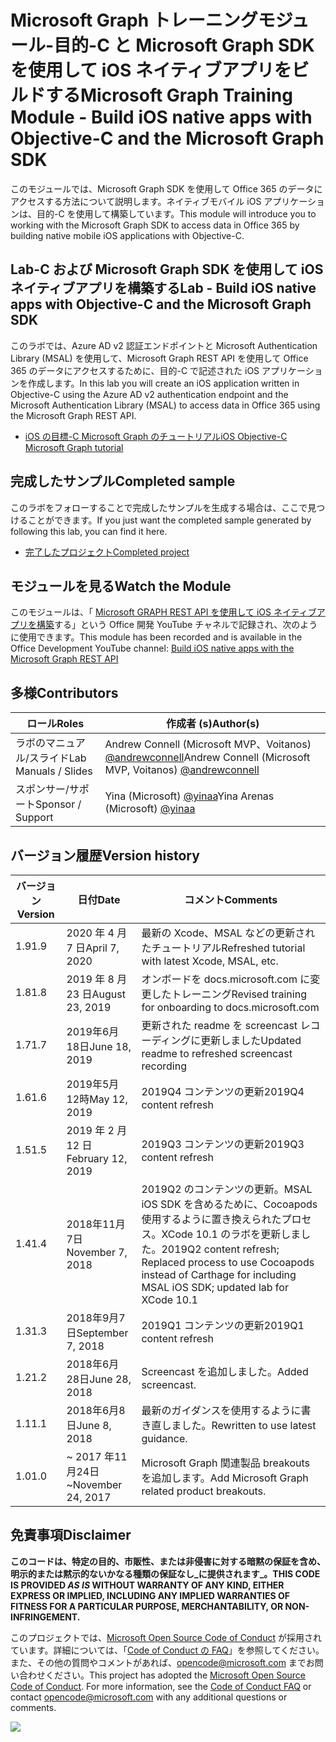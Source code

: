 # <a name="microsoft-graph-training-module---build-ios-native-apps-with-objective-c-and-the-microsoft-graph-sdk"></a><span data-ttu-id="7e852-101">Microsoft Graph トレーニングモジュール-目的-C と Microsoft Graph SDK を使用して iOS ネイティブアプリをビルドする</span><span class="sxs-lookup"><span data-stu-id="7e852-101">Microsoft Graph Training Module - Build iOS native apps with Objective-C and the Microsoft Graph SDK</span></span>

<span data-ttu-id="7e852-102">このモジュールでは、Microsoft Graph SDK を使用して Office 365 のデータにアクセスする方法について説明します。ネイティブモバイル iOS アプリケーションは、目的-C を使用して構築しています。</span><span class="sxs-lookup"><span data-stu-id="7e852-102">This module will introduce you to working with the Microsoft Graph SDK to access data in Office 365 by building native mobile iOS applications with Objective-C.</span></span>

## <a name="lab---build-ios-native-apps-with-objective-c-and-the-microsoft-graph-sdk"></a><span data-ttu-id="7e852-103">Lab-C および Microsoft Graph SDK を使用して iOS ネイティブアプリを構築する</span><span class="sxs-lookup"><span data-stu-id="7e852-103">Lab - Build iOS native apps with Objective-C and the Microsoft Graph SDK</span></span>

<span data-ttu-id="7e852-104">このラボでは、Azure AD v2 認証エンドポイントと Microsoft Authentication Library (MSAL) を使用して、Microsoft Graph REST API を使用して Office 365 のデータにアクセスするために、目的-C で記述された iOS アプリケーションを作成します。</span><span class="sxs-lookup"><span data-stu-id="7e852-104">In this lab you will create an iOS application written in Objective-C using the Azure AD v2 authentication endpoint and the Microsoft Authentication Library (MSAL) to access data in Office 365 using the Microsoft Graph REST API.</span></span>

- [<span data-ttu-id="7e852-105">iOS の目標-C Microsoft Graph のチュートリアル</span><span class="sxs-lookup"><span data-stu-id="7e852-105">iOS Objective-C Microsoft Graph tutorial</span></span>](https://docs.microsoft.com/graph/tutorials/ios-objectivec)

## <a name="completed-sample"></a><span data-ttu-id="7e852-106">完成したサンプル</span><span class="sxs-lookup"><span data-stu-id="7e852-106">Completed sample</span></span>

<span data-ttu-id="7e852-107">このラボをフォローすることで完成したサンプルを生成する場合は、ここで見つけることができます。</span><span class="sxs-lookup"><span data-stu-id="7e852-107">If you just want the completed sample generated by following this lab, you can find it here.</span></span>

- [<span data-ttu-id="7e852-108">完了したプロジェクト</span><span class="sxs-lookup"><span data-stu-id="7e852-108">Completed project</span></span>](demo)

## <a name="watch-the-module"></a><span data-ttu-id="7e852-109">モジュールを見る</span><span class="sxs-lookup"><span data-stu-id="7e852-109">Watch the Module</span></span>

<span data-ttu-id="7e852-110">このモジュールは、「 [Microsoft GRAPH REST API を使用して iOS ネイティブアプリを構築](https://youtu.be/Gg8Qy1Dqyzw)する」という Office 開発 YouTube チャネルで記録され、次のように使用できます。</span><span class="sxs-lookup"><span data-stu-id="7e852-110">This module has been recorded and is available in the Office Development YouTube channel: [Build iOS native apps with the Microsoft Graph REST API](https://youtu.be/Gg8Qy1Dqyzw)</span></span>

## <a name="contributors"></a><span data-ttu-id="7e852-111">多様</span><span class="sxs-lookup"><span data-stu-id="7e852-111">Contributors</span></span>

|        <span data-ttu-id="7e852-112">ロール</span><span class="sxs-lookup"><span data-stu-id="7e852-112">Roles</span></span>         |                                       <span data-ttu-id="7e852-113">作成者 (s)</span><span class="sxs-lookup"><span data-stu-id="7e852-113">Author(s)</span></span>                                       |
| -------------------- | ------------------------------------------------------------------------------------- |
| <span data-ttu-id="7e852-114">ラボのマニュアル/スライド</span><span class="sxs-lookup"><span data-stu-id="7e852-114">Lab Manuals / Slides</span></span> | <span data-ttu-id="7e852-115">Andrew Connell (Microsoft MVP、Voitanos) [@andrewconnell](//github.com/andrewconnell)</span><span class="sxs-lookup"><span data-stu-id="7e852-115">Andrew Connell (Microsoft MVP, Voitanos) [@andrewconnell](//github.com/andrewconnell)</span></span> |
| <span data-ttu-id="7e852-116">スポンサー/サポート</span><span class="sxs-lookup"><span data-stu-id="7e852-116">Sponsor / Support</span></span>    | <span data-ttu-id="7e852-117">Yina (Microsoft) [@yinaa](//github.com/yinaa)</span><span class="sxs-lookup"><span data-stu-id="7e852-117">Yina Arenas (Microsoft) [@yinaa](//github.com/yinaa)</span></span>                                  |

## <a name="version-history"></a><span data-ttu-id="7e852-118">バージョン履歴</span><span class="sxs-lookup"><span data-stu-id="7e852-118">Version history</span></span>

| <span data-ttu-id="7e852-119">バージョン</span><span class="sxs-lookup"><span data-stu-id="7e852-119">Version</span></span> |        <span data-ttu-id="7e852-120">日付</span><span class="sxs-lookup"><span data-stu-id="7e852-120">Date</span></span>        |                                                               <span data-ttu-id="7e852-121">コメント</span><span class="sxs-lookup"><span data-stu-id="7e852-121">Comments</span></span>                                                               |
| ------- | ------------------ | ------------------------------------------------------------------------------------------------------------------------------------ |
| <span data-ttu-id="7e852-122">1.9</span><span class="sxs-lookup"><span data-stu-id="7e852-122">1.9</span></span>     | <span data-ttu-id="7e852-123">2020 年 4 月 7 日</span><span class="sxs-lookup"><span data-stu-id="7e852-123">April 7, 2020</span></span>      | <span data-ttu-id="7e852-124">最新の Xcode、MSAL などの更新されたチュートリアル</span><span class="sxs-lookup"><span data-stu-id="7e852-124">Refreshed tutorial with latest Xcode, MSAL, etc.</span></span>                                                                                     |
| <span data-ttu-id="7e852-125">1.8</span><span class="sxs-lookup"><span data-stu-id="7e852-125">1.8</span></span>     | <span data-ttu-id="7e852-126">2019 年 8 月 23 日</span><span class="sxs-lookup"><span data-stu-id="7e852-126">August 23, 2019</span></span>    | <span data-ttu-id="7e852-127">オンボードを docs.microsoft.com に変更したトレーニング</span><span class="sxs-lookup"><span data-stu-id="7e852-127">Revised training for onboarding to docs.microsoft.com</span></span>                                                                                |
| <span data-ttu-id="7e852-128">1.7</span><span class="sxs-lookup"><span data-stu-id="7e852-128">1.7</span></span>     | <span data-ttu-id="7e852-129">2019年6月18日</span><span class="sxs-lookup"><span data-stu-id="7e852-129">June 18, 2019</span></span>      | <span data-ttu-id="7e852-130">更新された readme を screencast レコーディングに更新しました</span><span class="sxs-lookup"><span data-stu-id="7e852-130">Updated readme to refreshed screencast recording</span></span>                                                                                     |
| <span data-ttu-id="7e852-131">1.6</span><span class="sxs-lookup"><span data-stu-id="7e852-131">1.6</span></span>     | <span data-ttu-id="7e852-132">2019年5月12時</span><span class="sxs-lookup"><span data-stu-id="7e852-132">May 12, 2019</span></span>       | <span data-ttu-id="7e852-133">2019Q4 コンテンツの更新</span><span class="sxs-lookup"><span data-stu-id="7e852-133">2019Q4 content refresh</span></span>                                                                                                               |
| <span data-ttu-id="7e852-134">1.5</span><span class="sxs-lookup"><span data-stu-id="7e852-134">1.5</span></span>     | <span data-ttu-id="7e852-135">2019 年 2 月 12 日</span><span class="sxs-lookup"><span data-stu-id="7e852-135">February 12, 2019</span></span>  | <span data-ttu-id="7e852-136">2019Q3 コンテンツの更新</span><span class="sxs-lookup"><span data-stu-id="7e852-136">2019Q3 content refresh</span></span>                                                                                                               |
| <span data-ttu-id="7e852-137">1.4</span><span class="sxs-lookup"><span data-stu-id="7e852-137">1.4</span></span>     | <span data-ttu-id="7e852-138">2018年11月7日</span><span class="sxs-lookup"><span data-stu-id="7e852-138">November 7, 2018</span></span>   | <span data-ttu-id="7e852-139">2019Q2 のコンテンツの更新。MSAL iOS SDK を含めるために、Cocoapods 使用するように置き換えられたプロセス。XCode 10.1 のラボを更新しました。</span><span class="sxs-lookup"><span data-stu-id="7e852-139">2019Q2 content refresh; Replaced process to use Cocoapods instead of Carthage for including MSAL iOS SDK; updated lab for XCode 10.1</span></span> |
| <span data-ttu-id="7e852-140">1.3</span><span class="sxs-lookup"><span data-stu-id="7e852-140">1.3</span></span>     | <span data-ttu-id="7e852-141">2018年9月7日</span><span class="sxs-lookup"><span data-stu-id="7e852-141">September 7, 2018</span></span>  | <span data-ttu-id="7e852-142">2019Q1 コンテンツの更新</span><span class="sxs-lookup"><span data-stu-id="7e852-142">2019Q1 content refresh</span></span>                                                                                                               |
| <span data-ttu-id="7e852-143">1.2</span><span class="sxs-lookup"><span data-stu-id="7e852-143">1.2</span></span>     | <span data-ttu-id="7e852-144">2018年6月28日</span><span class="sxs-lookup"><span data-stu-id="7e852-144">June 28, 2018</span></span>      | <span data-ttu-id="7e852-145">Screencast を追加しました。</span><span class="sxs-lookup"><span data-stu-id="7e852-145">Added screencast.</span></span>                                                                                                                    |
| <span data-ttu-id="7e852-146">1.1</span><span class="sxs-lookup"><span data-stu-id="7e852-146">1.1</span></span>     | <span data-ttu-id="7e852-147">2018年6月8日</span><span class="sxs-lookup"><span data-stu-id="7e852-147">June 8, 2018</span></span>       | <span data-ttu-id="7e852-148">最新のガイダンスを使用するように書き直しました。</span><span class="sxs-lookup"><span data-stu-id="7e852-148">Rewritten to use latest guidance.</span></span>                                                                                                    |
| <span data-ttu-id="7e852-149">1.0</span><span class="sxs-lookup"><span data-stu-id="7e852-149">1.0</span></span>     | <span data-ttu-id="7e852-150">~ 2017 年11月24日</span><span class="sxs-lookup"><span data-stu-id="7e852-150">~November 24, 2017</span></span> | <span data-ttu-id="7e852-151">Microsoft Graph 関連製品 breakouts を追加します。</span><span class="sxs-lookup"><span data-stu-id="7e852-151">Add Microsoft Graph related product breakouts.</span></span>                                                                                       |

## <a name="disclaimer"></a><span data-ttu-id="7e852-152">免責事項</span><span class="sxs-lookup"><span data-stu-id="7e852-152">Disclaimer</span></span>

<span data-ttu-id="7e852-153">**このコードは、特定の目的、市販性、または非侵害に対する暗黙の保証を含め、明示的または黙示的ないかなる種類の保証なし_に提供されます_。**</span><span class="sxs-lookup"><span data-stu-id="7e852-153">**THIS CODE IS PROVIDED _AS IS_ WITHOUT WARRANTY OF ANY KIND, EITHER EXPRESS OR IMPLIED, INCLUDING ANY IMPLIED WARRANTIES OF FITNESS FOR A PARTICULAR PURPOSE, MERCHANTABILITY, OR NON-INFRINGEMENT.**</span></span>

<span data-ttu-id="7e852-p101">このプロジェクトでは、[Microsoft Open Source Code of Conduct](https://opensource.microsoft.com/codeofconduct/) が採用されています。詳細については、「[Code of Conduct の FAQ](https://opensource.microsoft.com/codeofconduct/faq/)」を参照してください。また、その他の質問やコメントがあれば、[opencode@microsoft.com](mailto:opencode@microsoft.com) までお問い合わせください。</span><span class="sxs-lookup"><span data-stu-id="7e852-p101">This project has adopted the [Microsoft Open Source Code of Conduct](https://opensource.microsoft.com/codeofconduct/). For more information, see the [Code of Conduct FAQ](https://opensource.microsoft.com/codeofconduct/faq/) or contact [opencode@microsoft.com](mailto:opencode@microsoft.com) with any additional questions or comments.</span></span>

<img src="https://telemetry.sharepointpnp.com/msgraph-training-ios-objectivec" />
